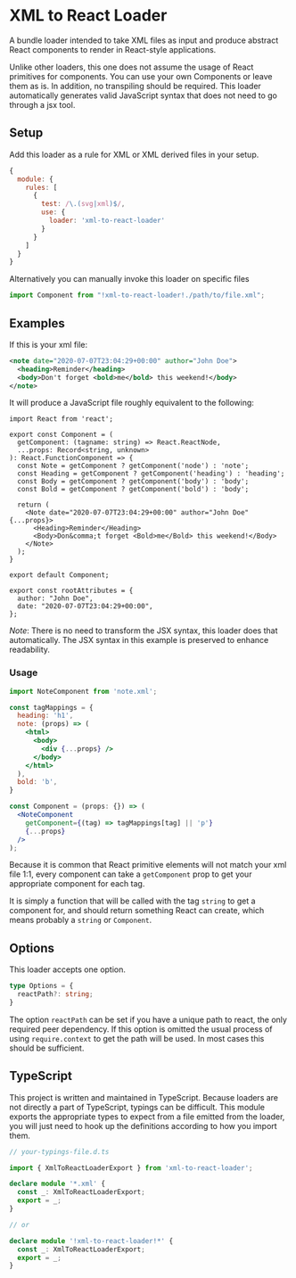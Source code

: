 # XML to React Loader

A bundle loader intended to take XML files as input and produce abstract
React components to render in React-style applications.

Unlike other loaders, this one does not assume the usage of React primitives
for components. You can use your own Components or leave them as is.
In addition, no transpiling should be required. This loader automatically
generates valid JavaScript syntax that does not need to go through a jsx
tool.

## Setup

Add this loader as a rule for XML or XML derived files in your setup.

```js
{
  module: {
    rules: [
      {
        test: /\.(svg|xml)$/,
        use: {
          loader: 'xml-to-react-loader'
        }
      }
    ]
  }
}
```

Alternatively you can manually invoke this loader on specific files

```js
import Component from "!xml-to-react-loader!./path/to/file.xml";
```

## Examples

If this is your xml file:

```xml
<note date="2020-07-07T23:04:29+00:00" author="John Doe">
  <heading>Reminder</heading>
  <body>Don't forget <bold>me</bold> this weekend!</body>
</note>
```

It will produce a JavaScript file roughly equivalent to the following:

```tsx
import React from 'react';

export const Component = (
  getComponent: (tagname: string) => React.ReactNode,
  ...props: Record<string, unknown>
): React.FunctionComponent => {
  const Note = getComponent ? getComponent('node') : 'note';
  const Heading = getComponent ? getComponent('heading') : 'heading';
  const Body = getComponent ? getComponent('body') : 'body';
  const Bold = getComponent ? getComponent('bold') : 'body';

  return (
    <Note date="2020-07-07T23:04:29+00:00" author="John Doe" {...props}>
      <Heading>Reminder</Heading>
      <Body>Don&comma;t forget <Bold>me</Bold> this weekend!</Body>
    </Note>
  );
}

export default Component;

export const rootAttributes = {
  author: "John Doe",
  date: "2020-07-07T23:04:29+00:00",
};

```

_Note_: There is no need to transform the JSX syntax, this loader does that
automatically. The JSX syntax in this example is preserved to enhance
readability.

### Usage

```jsx
import NoteComponent from 'note.xml';

const tagMappings = {
  heading: 'h1',
  note: (props) => (
    <html>
      <body>
        <div {...props} />
      </body>
    </html>
  ),
  bold: 'b',
}

const Component = (props: {}) => (
  <NoteComponent
    getComponent={(tag) => tagMappings[tag] || 'p'}
    {...props}
  />
);
```

Because it is common that React primitive elements will not match your xml
file 1:1, every component can take a `getComponent` prop to get your
appropriate component for each tag.

It is simply a function that will be called with the tag `string` to get a
component for, and should return something React can create, which means
probably a `string` or `Component`.

## Options

This loader accepts one option.

```ts
type Options = {
  reactPath?: string;
}
```

The option `reactPath` can be set if you have a unique path to react, the only
required peer dependency. If this option is omitted the usual process of using
`require.context` to get the path will be used. In most cases this should be
sufficient.

## TypeScript

This project is written and maintained in TypeScript. Because loaders are not
directly a part of TypeScript, typings can be difficult. This module exports
the appropriate types to expect from a file emitted from the loader, you
will just need to hook up the definitions according to how you import them.

```ts
// your-typings-file.d.ts

import { XmlToReactLoaderExport } from 'xml-to-react-loader';

declare module '*.xml' {
  const _: XmlToReactLoaderExport;
  export = _;
}

// or

declare module '!xml-to-react-loader!*' {
  const _: XmlToReactLoaderExport;
  export = _;
}
```
